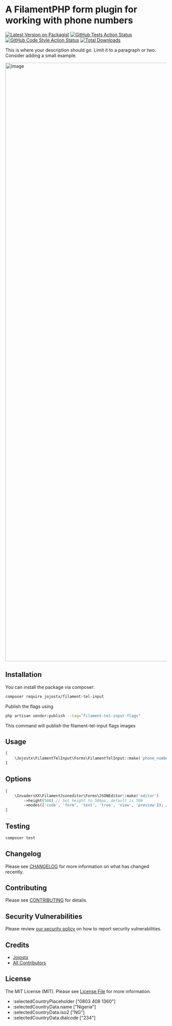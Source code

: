 # A FilamentPHP form plugin for working with phone numbers

[![Latest Version on Packagist](https://img.shields.io/packagist/v/jojostx/filament-tel-input.svg?style=flat-square)](https://packagist.org/packages/jojostx/filament-tel-input)
[![GitHub Tests Action Status](https://img.shields.io/github/workflow/status/jojostx/filament-tel-input/run-tests?label=tests)](https://github.com/jojostx/filament-tel-input/actions?query=workflow%3Arun-tests+branch%3Amain)
[![GitHub Code Style Action Status](https://img.shields.io/github/workflow/status/jojostx/filament-tel-input/Check%20&%20fix%20styling?label=code%20style)](https://github.com/jojostx/filament-tel-input/actions?query=workflow%3A"Check+%26+fix+styling"+branch%3Amain)
[![Total Downloads](https://img.shields.io/packagist/dt/jojostx/filament-tel-input.svg?style=flat-square)](https://packagist.org/packages/jojostx/filament-tel-input)

This is where your description should go. Limit it to a paragraph or two. Consider adding a small example.

<img width="1863" alt="image" src="https://user-images.githubusercontent.com/604907/160436321-9ff47bb8-28a2-45af-98fe-a57802236178.png">

## Installation

You can install the package via composer:

```bash
composer require jojostx/filament-tel-input
```

Publish the flags using

```bash
php artisan vendor:publish --tag="filament-tel-input-flags"
```
This command will publish the filament-tel-input flags images

## Usage

```php
[
    \Jojostx\FilamentTelInput\Forms\FilamentTelInput::make('phone_number');
]
```

## Options
```php
[
    \InvadersXX\FilamentJsoneditor\Forms\JSONEditor::make('editor')
        ->height(500) // Set height to 500px, default is 300
        ->modes(['code', 'form', 'text', 'tree', 'view', 'preview']); // default is ['code', 'form', 'text', 'tree', 'view', 'preview']
]
```

## Testing

```bash
composer test
```

## Changelog

Please see [CHANGELOG](CHANGELOG.md) for more information on what has changed recently.

## Contributing

Please see [CONTRIBUTING](https://github.com/spatie/.github/blob/main/CONTRIBUTING.md) for details.

## Security Vulnerabilities

Please review [our security policy](../../security/policy) on how to report security vulnerabilities.

## Credits

-   [Jojostx](https://github.com/jojostx)
-   [All Contributors](../../contributors)

## License

The MIT License (MIT). Please see [License File](LICENSE.md) for more information.


* :selectedCountryPlaceholder ["0803 408 1360"]
* :selectedCountryData.name ["Nigeria"]
* :selectedCountryData.iso2 ["NG"]
* :selectedCountryData.dialcode ["234"]

